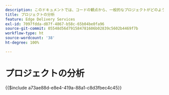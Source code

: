 ```yaml
---
description: このドキュメントでは、コードの観点から、一般的なプロジェクトがどのように表示されるかを説明します。このドキュメントを読む前に、はじめに - 開発者向けチュートリアルの内容を理解しておいてください。
title: プロジェクトの分析
feature: Edge Delivery Services
exl-id: 7097fdda-d87f-4867-b58c-65b04be0fa96
source-git-commit: 05548d56d791584781606b02839c5602b4469f7b
workflow-type: ht
source-wordcount: '38'
ht-degree: 100%

---
```


# プロジェクトの分析

{{$include a73ae88d-e8e4-419a-88a1-c8d3fbec4c45}}
